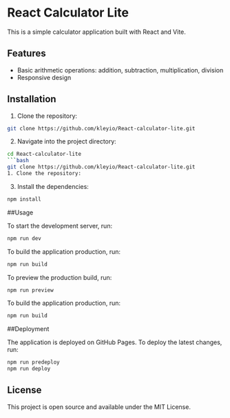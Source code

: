 # React Calculator Lite

This is a simple calculator application built with React and Vite.

## Features

- Basic arithmetic operations: addition, subtraction, multiplication, division
- Responsive design

## Installation

1. Clone the repository:

```bash
git clone https://github.com/kleyio/React-calculator-lite.git
```

2. Navigate into the project directory:

```bash
cd React-calculator-lite
```bash
git clone https://github.com/kleyio/React-calculator-lite.git
1. Clone the repository:
```
3. Install the dependencies:
```bash
npm install
```

##Usage

To start the development server, run:
```bash
npm run dev
```

To build the application production, run:
```bash
npm run build
```
To preview the production build, run:
```bash
npm run preview
```

To build the application production, run:
```bash
npm run build
```

##Deployment

The application is deployed on GitHub Pages. To deploy the latest changes, run:
```bash
npm run predeploy
npm run deploy

```
## License
This project is open source and available under the MIT License.
